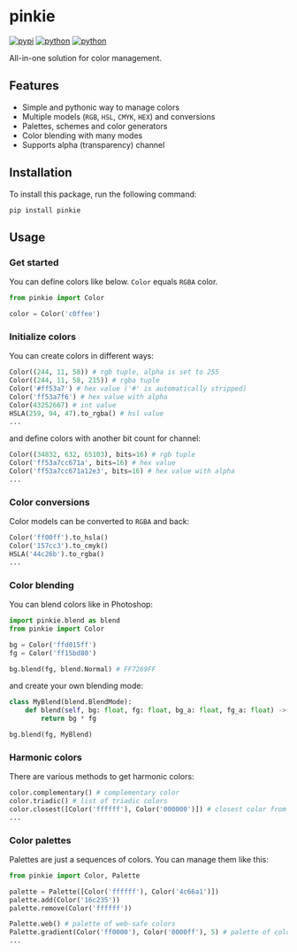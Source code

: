 # pinkie
[![pypi](https://img.shields.io/pypi/v/pinkie)](https://pypi.org/project/pinkie) [![python](https://img.shields.io/badge/python-3.11+-blue)](https://www.python.org/downloads) [![python](https://img.shields.io/badge/support-yellow)](https://www.buymeacoffee.com/eeemoon)

All-in-one solution for color management.

## Features
- Simple and pythonic way to manage colors
- Multiple models (`RGB`, `HSL`, `CMYK`, `HEX`) and conversions
- Palettes, schemes and color generators
- Color blending with many modes
- Supports alpha (transparency) channel

## Installation
To install this package, run the following command:
```
pip install pinkie
```

## Usage
### Get started
You can define colors like below. `Color` equals `RGBA` color.
```python
from pinkie import Color

color = Color('c0ffee') 
```

### Initialize colors
You can create colors in different ways:
```python
Color((244, 11, 58)) # rgb tuple, alpha is set to 255
Color((244, 11, 58, 215)) # rgba tuple
Color('#ff53a7') # hex value ('#' is automatically stripped)
Color('ff53a7f6') # hex value with alpha
Color(43252667) # int value
HSLA(259, 94, 47).to_rgba() # hsl value
...
```
and define colors with another bit count for channel:
```python
Color((34832, 632, 65103), bits=16) # rgb tuple
Color('ff53a7cc671a', bits=16) # hex value
Color('ff53a7cc671a12e3', bits=16) # hex value with alpha
...
```

### Color conversions
Color models can be converted to `RGBA` and back:
```python
Color('ff00ff').to_hsla() 
Color('157cc3').to_cmyk()
HSLA('44c26b').to_rgba()
...
```

### Color blending
You can blend colors like in Photoshop:
```python
import pinkie.blend as blend
from pinkie import Color

bg = Color('ffd015ff')
fg = Color('ff15bd80')

bg.blend(fg, blend.Normal) # FF7269FF
```
and create your own blending mode:
```python
class MyBlend(blend.BlendMode):
    def blend(self, bg: float, fg: float, bg_a: float, fg_a: float) -> float:
        return bg * fg

bg.blend(fg, MyBlend)
```

### Harmonic colors
There are various methods to get harmonic colors:
```python
color.complementary() # complementary color
color.triadic() # list of triadic colors
color.closest([Color('ffffff'), Color('000000')]) # closest color from the list
...
```

### Color palettes
Palettes are just a sequences of colors. You can manage them like this:
```python
from pinkie import Color, Palette

palette = Palette([Color('ffffff'), Color('4c66a1')])
palette.add(Color('16c235'))
palette.remove(Color('ffffff'))

Palette.web() # palette of web-safe colors
Palette.gradient(Color('ff0000'), Color('0000ff'), 5) # palette of colors that create gradient from red to blue
...
```